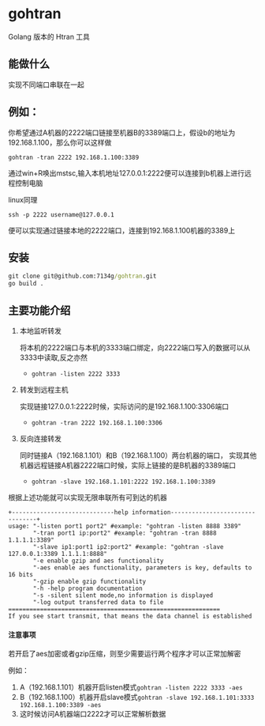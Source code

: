 # gohtran
Golang 版本的 Htran 工具

## 能做什么
实现不同端口串联在一起

## 例如：
你希望通过A机器的2222端口链接至机器B的3389端口上，假设b的地址为192.168.1.100，那么你可以这样做

`gohtran -tran 2222 192.168.1.100:3389`

通过win+R唤出mstsc,输入本机地址127.0.0.1:2222便可以连接到b机器上进行远程控制电脑

linux同理

`ssh -p 2222 username@127.0.0.1`

便可以实现通过链接本地的2222端口，连接到192.168.1.100机器的3389上

## 安装
```bat
git clone git@github.com:7134g/gohtran.git
go build .
```

## 主要功能介绍
1. 本地监听转发

   将本机的2222端口与本机的3333端口绑定，向2222端口写入的数据可以从3333中读取,反之亦然
   - `gohtran -listen 2222 3333`
2. 转发到远程主机

   实现链接127.0.0.1:2222时候，实际访问的是192.168.1.100:3306端口
   - `gohtran -tran 2222 192.168.1.100:3306`
3. 反向连接转发

   同时链接A（192.168.1.101）和B（192.168.1.100）两台机器的端口，
   实现其他机器远程链接A机器2222端口时候，实际上链接的是B机器的3389端口
   - `gohtran -slave 192.168.1.101:2222 192.168.1.100:3389`


根据上述功能就可以实现无限串联所有可到达的机器
```text
+-----------------------------help information--------------------------------+
usage: "-listen port1 port2" #example: "gohtran -listen 8888 3389"
       "-tran port1 ip:port2" #example: "gohtran -tran 8888 1.1.1.1:3389"
       "-slave ip1:port1 ip2:port2" #example: "gohtran -slave 127.0.0.1:3389 1.1.1.1:8888"
       "-e enable gzip and aes functionality
       "-aes enable aes functionality, parameters is key, defaults to 16 bits
       "-gzip enable gzip functionality
       "-h -help program documentation
       "-s -silent silent mode,no information is displayed
       "-log output transferred data to file
============================================================
If you see start transmit, that means the data channel is established
```

#### 注意事项
若开启了aes加密或者gzip压缩，则至少需要运行两个程序才可以正常加解密

例如：
   1. A（192.168.1.101）机器开启listen模式`gohtran -listen 2222 3333 -aes`
   2. B（192.168.1.100）机器开启slave模式`gohtran -slave 192.168.1.101:3333 192.168.1.100:3389 -aes`
   3. 这时候访问A机器端口2222才可以正常解析数据
   
